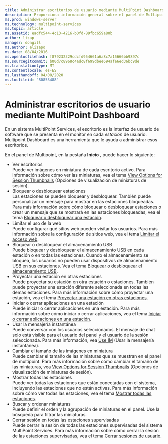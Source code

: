 ```yaml
---
title: Administrar escritorios de usuario mediante MultiPoint Dashboard
description: Proporciona información general sobre el panel de Multipoint
ms.prod: windows-server
ms.technology: multipoint-services
ms.topic: article
ms.assetid: eadfc544-4c13-4216-b0fd-89fbc659a80b
author: lizap
manager: dongill
ms.author: elizapo
ms.date: 08/04/2016
ms.openlocfilehash: f879232329cdcfd954661a6a8c7a15666bb9897c
ms.sourcegitcommit: b00d7c8968c4adc8f699dbee694afe6ed36bc9de
ms.translationtype: MT
ms.contentlocale: es-ES
ms.lasthandoff: 04/08/2020
ms.locfileid: "80853488"
---
```

# <a name="manage-user-desktops-using-multipoint-dashboard"></a>Administrar escritorios de usuario mediante MultiPoint Dashboard
En un sistema MultiPoint Services, el escritorio es la interfaz de usuario de software que se presenta en el monitor en cada *estación* de usuario. Multipoint Dashboard es una herramienta que le ayuda a administrar esos escritorios.   
  
En el panel de Multipoint, en la pestaña **Inicio** , puede hacer lo siguiente:  
  
- Ver escritorios  
Puede ver imágenes en miniatura de cada escritorio activo. Para información sobre cómo ver las miniaturas, vea el tema [View Options for Session Thumbnails](View-Options-for-Session-Thumbnails-in-MultiPoint-Dashboard.md) (Opciones de visualización de miniaturas de sesión).  
- Bloquear o desbloquear estaciones  
Las estaciones se pueden bloquear y desbloquear. También puede personalizar un mensaje para mostrar en las estaciones bloqueadas. Para más información sobre cómo bloquear o desbloquear estaciones o crear un mensaje que se mostrará en las estaciones bloqueadas, vea el tema [Bloquear o desbloquear una estación](Block-or-Unblock-a-Station.md).  
- Limitar el uso de la web  
Puede configurar qué sitios web pueden visitar los usuarios. Para más información sobre la configuración de sitios web, vea el tema [Limitar el acceso web](Limit-Web-Access.md).  
- Bloquear o desbloquear el almacenamiento USB  
Puede bloquear y desbloquear el almacenamiento USB en cada estación o en todas las estaciones. Cuando el almacenamiento se bloquea, los usuarios no pueden usar dispositivos de almacenamiento USB en sus estaciones. Vea el tema [Bloquear o desbloquear el almacenamiento USB](Block-or-Unblock-USB-Storage.md).  
- Proyectar una estación en otras estaciones  
Puede proyectar su estación en otra estación o estaciones. También puede proyectar una estación diferente seleccionada en todas las demás estaciones. Para más información sobre cómo proyectar una estación, vea el tema [Proyectar una estación en otras estaciones](Project-a-Station-to-Other-Stations.md).  
- Iniciar o cerrar aplicaciones en una estación  
Puede iniciar o cerrar aplicaciones en una estación. Para más información sobre cómo iniciar o cerrar aplicaciones, vea el tema [Iniciar o cerrar aplicaciones en una estación](Launch-or-Close-Applications-on-a-Station.md).  
- Usar la mensajería instantánea  
Puede conversar con los usuarios seleccionados. El mensaje de chat solo está visible para el usuario del panel y el usuario de la sesión seleccionada. Para más información, vea [Use IM](Use-IM.md) (Usar la mensajería instantánea).  
- Cambiar el tamaño de las imágenes en miniatura  
Puede cambiar el tamaño de las miniaturas que se muestran en el panel de multipoint. Para más información sobre cómo cambiar el tamaño de las miniaturas, vea [View Options for Session Thumbnails](View-Options-for-Session-Thumbnails-in-MultiPoint-Dashboard.md) (Opciones de visualización de miniaturas de sesión).
- Mostrar todas las estaciones  
Puede ver todas las estaciones que están conectadas con el sistema, incluyendo las estaciones que no están activas. Para más información sobre cómo ver todas las estaciones, vea el tema [Mostrar todas las estaciones](Show-All-Stations.md).  
- Buscar y ordenar miniaturas  
Puede definir el orden y la agrupación de miniaturas en el panel. Use la búsqueda para filtrar las miniaturas.  
- Cerrar sesión en todas las estaciones supervisadas  
Puede cerrar la sesión de todas las estaciones supervisadas del sistema MultiPoint Services. Para más información sobre cómo cerrar la sesión de las estaciones supervisadas, vea el tema [Cerrar sesiones de usuario](Log-Off-User-Sessions.md).